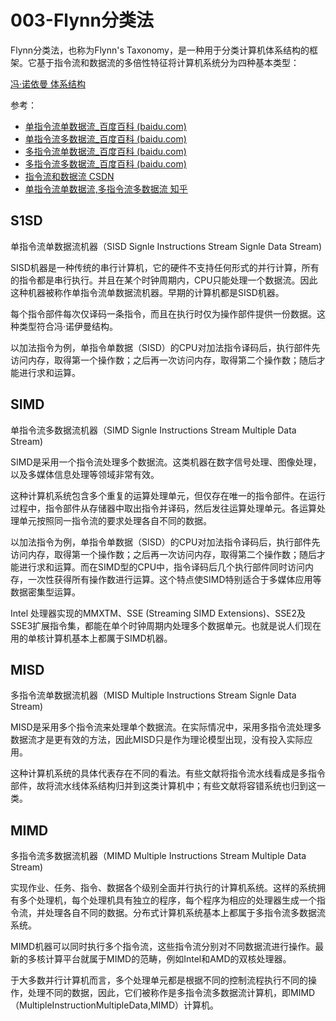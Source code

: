 # 003-Flynn分类法

Flynn分类法，也称为Flynn's Taxonomy，是一种用于分类计算机体系结构的框架。它基于指令流和数据流的多倍性特征将计算机系统分为四种基本类型：

[冯·诺依曼 体系结构](https://picx.zhimg.com/70/v2-59c127d4312d7e8c461ac5d2123c465b_1440w.avis?source=172ae18b&biz_tag=Post)


参考：

- [单指令流单数据流_百度百科 (baidu.com)](https://baike.baidu.com/item/%E5%8D%95%E6%8C%87%E4%BB%A4%E6%B5%81%E5%A4%9A%E6%95%B0%E6%8D%AE%E6%B5%81/257612)
- [单指令流多数据流_百度百科 (baidu.com)](https://baike.baidu.com/item/%E5%8D%95%E6%8C%87%E4%BB%A4%E6%B5%81%E5%A4%9A%E6%95%B0%E6%8D%AE%E6%B5%81/257612)
- [多指令流单数据流_百度百科 (baidu.com)](https://baike.baidu.com/item/%E5%A4%9A%E6%8C%87%E4%BB%A4%E6%B5%81%E5%8D%95%E6%95%B0%E6%8D%AE%E6%B5%81)
- [多指令流多数据流_百度百科 (baidu.com)](https://baike.baidu.com/item/%E5%A4%9A%E6%8C%87%E4%BB%A4%E6%B5%81%E5%A4%9A%E6%95%B0%E6%8D%AE%E6%B5%81)
- [指令流和数据流 CSDN](https://blog.csdn.net/weixin_69884785/article/details/130557771)
- [单指令流单数据流,多指令流多数据流 知乎](https://zhuanlan.zhihu.com/p/695889551)

## S1SD

单指令流单数据流机器（SISD Signle Instructions Stream Signle Data Stream) 

SISD机器是一种传统的串行计算机，它的硬件不支持任何形式的并行计算，所有的指令都是串行执行。并且在某个时钟周期内，CPU只能处理一个数据流。因此这种机器被称作单指令流单数据流机器。早期的计算机都是SISD机器。

每个指令部件每次仅译码一条指令，而且在执行时仅为操作部件提供一份数据。这种类型符合冯·诺伊曼结构。

以加法指令为例，单指令单数据（SISD）的CPU对加法指令译码后，执行部件先访问内存，取得第一个操作数；之后再一次访问内存，取得第二个操作数；随后才能进行求和运算。

## SIMD

单指令流多数据流机器（SIMD Signle Instructions Stream Multiple Data Stream)

SIMD是采用一个指令流处理多个数据流。这类机器在数字信号处理、图像处理，以及多媒体信息处理等领域非常有效。

这种计算机系统包含多个重复的运算处理单元，但仅存在唯一的指令部件。在运行过程中，指令部件从存储器中取出指令并译码，然后发往运算处理单元。各运算处理单元按照同一指令流的要求处理各自不同的数据。

以加法指令为例，单指令单数据（SISD）的CPU对加法指令译码后，执行部件先访问内存，取得第一个操作数；之后再一次访问内存，取得第二个操作数；随后才能进行求和运算。而在SIMD型的CPU中，指令译码后几个执行部件同时访问内存，一次性获得所有操作数进行运算。这个特点使SIMD特别适合于多媒体应用等数据密集型运算。

Intel 处理器实现的MMXTM、SSE (Streaming SIMD Extensions)、SSE2及SSE3扩展指令集，都能在单个时钟周期内处理多个数据单元。也就是说人们现在用的单核计算机基本上都厲于SIMD机器。

## MISD

多指令流单数据流机器（MISD Multiple Instructions Stream Signle Data Stream)

MISD是采用多个指令流来处理单个数据流。在实际情况中，采用多指令流处理多数据流才是更有效的方法，因此MISD只是作为理论模型出现，没有投入实际应用。

这种计算机系统的具体代表存在不同的看法。有些文献将指令流水线看成是多指令部件，故将流水线体系结构归并到这类计算机中；有些文献将容错系统也归到这一类。

## MIMD

多指令流多数据流机器（MIMD Multiple Instructions Stream Multiple Data Stream)

实现作业、任务、指令、数据各个级别全面并行执行的计算机系统。这样的系统拥有多个处理机，每个处理机具有独立的程序，每个程序为相应的处理器生成一个指令流，并处理各自不同的数据。分布式计算机系统基本上都属于多指令流多数据流系统。

MIMD机器可以同时执行多个指令流，这些指令流分别对不同数据流进行操作。最新的多核计算平台就属于MIMD的范畴，例如Intel和AMD的双核处理器。

于大多数并行计算机而言，多个处理单元都是根据不同的控制流程执行不同的操作，处理不同的数据，因此，它们被称作是多指令流多数据流计算机，即MIMD（MultipleInstructionMultipleData,MIMD）计算机。